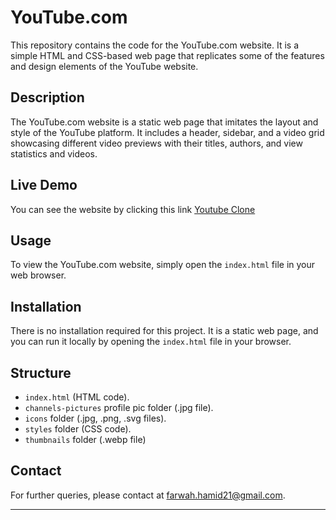 # YouTube.com

This repository contains the code for the YouTube.com website. It is a simple HTML and CSS-based web page that replicates some of the features and design elements of the YouTube website.

## Description

The YouTube.com website is a static web page that imitates the layout and style of the YouTube platform. It includes a header, sidebar, and a video grid showcasing different video previews with their titles, authors, and view statistics and videos.

## Live Demo

You can see the website by clicking this link [Youtube Clone](https://farwah19.github.io/YouTube-Clone/)

## Usage

To view the YouTube.com website, simply open the `index.html` file in your web browser.

## Installation

There is no installation required for this project. It is a static web page, and you can run it locally by opening the `index.html` file in your browser.

## Structure
- `index.html` (HTML code).
- `channels-pictures` profile pic folder (.jpg file).
- `icons` folder (.jpg, .png, .svg files).
- `styles` folder (CSS code).
- `thumbnails` folder (.webp file)

## Contact

For further queries, please contact at farwah.hamid21@gmail.com.

---
